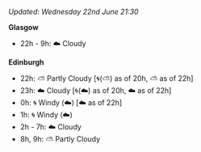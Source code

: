*Updated: Wednesday 22nd June 21:30*

**Glasgow**

* 22h - 9h: :cloud: Cloudy

**Edinburgh**

* 22h: :partly_sunny: Partly Cloudy [:cyclone:(:partly_sunny:) as of 20h, :partly_sunny: as of 22h]
* 23h: :cloud: Cloudy [:cyclone:(:cloud:) as of 20h, :cloud: as of 22h]
* 0h: :cyclone: Windy (:cloud:) [:cloud: as of 22h]
* 1h: :cyclone: Windy (:cloud:)
* 2h - 7h: :cloud: Cloudy
* 8h, 9h: :partly_sunny: Partly Cloudy
